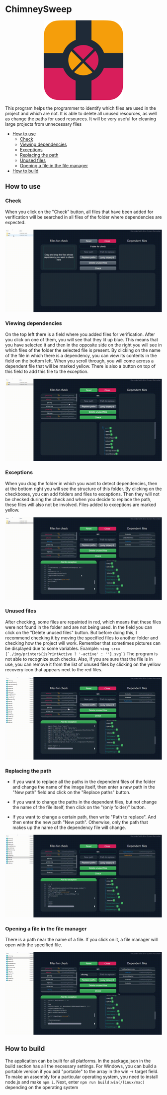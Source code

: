 # ChimneySweep

<p align="center"><img src="./public/icon256x256.png"/></p>

This program helps the programmer to identify which files are used in the project and which are not. It is able to delete all unused resources, as well as change the paths for used resources. It will be very useful for cleaning large projects from unnecessary files

- <a href="#howUse">How to use</a>
  - <a href="#check">Check</a>
  - <a href="#viewDependencies">Viewing dependencies</a>
  - <a href="#exceptions">Exceptions</a>
  - <a href="#replacingPath">Replacing the path</a>
  - <a href="#unusedFiles">Unused files</a>
  - <a href="#openFile">Opening a file in the file manager</a>
- <a href="#howBuild">How to build</a>

<h2 id="howUse">How to use</h2>

<h3 id="check">Check</h3>

When you click on the "Check" button, all files that have been added for verification will be searched in all files of the folder where dependencies are expected.

!["Check files"](./tutorial/check.gif)

<h3 id="viewDependencies">Viewing dependencies</h3>

On the top left there is a field where you added files for verification. After you click on one of them, you will see that they lit up blue. This means that you have selected it and then in the opposite side on the right you will see in which files of the folder the selected file is present. By clicking on the name of the file in which there is a dependency, you can view its contents in the field on the bottom left. When you scroll through, you will come across a dependent file that will be marked <span style='color: "#F59E0B"'>yellow</span>. There is also a button on top of this field to add this file to the exception.

!["Check files"](./tutorial/viewFiles.gif)

<h3 id="exceptions">Exceptions</h3>

When you drag the folder in which you want to detect dependencies, then at the bottom right you will see the structure of this folder. By clicking on the checkboxes, you can add folders and files to exceptions. Then they will not be checked during the check and when you decide to replace the path, these files will also not be involved. Files added to exceptions are marked <span style='color: "#F59E0B"'>yellow</span>.

!["Check files"](./tutorial/exceptions.gif)

<h3 id="unusedFiles">Unused files</h3>

After checking, some files are repainted in <span style='color: "#D81E5B"'>red</span>, which means that these files were not found in the folder and are not being used. In the field you can click on the "Delete unused files" button. But before doing this, I recommend checking it by moving the specified files to another folder and checking how the project will work. Remember that sometimes pictures can be displayed due to some variables. Example: `` <img src={`./img/printer${isPrintActive ? '-active' : ''}.svg`} `` The program is not able to recognize such checks. Also, if you are sure that the file is in use, you can remove it from the list of unused files by clicking on the yellow recovery icon that appears next to the red files.

!["Check files"](./tutorial/unusedFiles.gif)

<h3 id="replacingPath">Replacing the path</h3>

- If you want to replace all the paths in the dependent files of the folder and change the name of the image itself, then enter a new path in the "New path" field and click on the "Replace paths" button.

- If you want to change the paths in the dependent files, but not change the name of the file itself, then click on the "(only folder)" button.

- If you want to change a certain path, then write "Path to replace". And then enter the new path "New path". Otherwise, only the path that makes up the name of the dependency file will change.

!["Check files"](./tutorial/replacingPath.gif)

<h3 id="openFile">Opening a file in the file manager</h3>

There is a path near the name of a file. If you click on it, a file manager will open with the specified file.

!["Check files"](./tutorial/openFile.gif)

<h2 id="howBuild">How to build</h2>

The application can be built for all platforms. In the package.json in the build section has all the necessary settings. For Windows, you can build a portable version if you add "portable" to the array in the win -> target field. To make an assembly for a particular operating system, you need to install node.js and make `npm i`. Next, enter `npm run build:win(/linux/mac)` depending on the operating system
